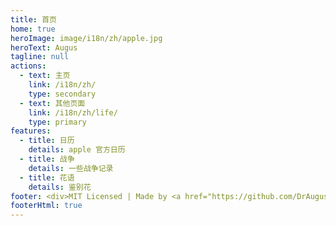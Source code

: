 ```yaml
---
title: 首页
home: true
heroImage: image/i18n/zh/apple.jpg
heroText: Augus
tagline: null
actions:
  - text: 主页
    link: /i18n/zh/
    type: secondary
  - text: 其他页面
    link: /i18n/zh/life/
    type: primary
features:
  - title: 日历
    details: apple 官方日历
  - title: 战争
    details: 一些战争记录
  - title: 花语
    details: 鉴别花
footer: <div>MIT Licensed | Made by <a href="https://github.com/DrAugus/" target="_blank">DrAugus</a></div><div>This page was generated by <a href="https://pages.github.com/" target="_blank">GitHub Pages</a>.</div>
footerHtml: true
---
```


